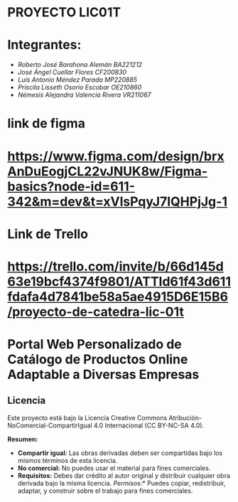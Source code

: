 # PROYECTO LIC01T
# Integrantes:
- *Roberto José Barahona Alemán BA221212*
- *José Ángel Cuellar Flores CF200830*
- *Luis Antonio Méndez Parada MP220885*
- *Priscila Lisseth Osorio Escobar OE210860*
- *Némesis Alejandra Valencia Rivera VR211067*

# link de figma 
# https://www.figma.com/design/brxAnDuEogjCL22vJNUK8w/Figma-basics?node-id=611-342&m=dev&t=xVlsPqyJ7IQHPjJg-1
# Link de Trello
# https://trello.com/invite/b/66d145d63e19bcf4374f9801/ATTId61f43d611fdafa4d7841be58a5ae4915D6E15B6/proyecto-de-catedra-lic-01t


# Portal Web Personalizado de Catálogo de Productos Online Adaptable a Diversas Empresas


## Licencia

Este proyecto está bajo la Licencia Creative Commons Atribución-NoComercial-CompartirIgual 4.0 Internacional (CC BY-NC-SA 4.0).

**Resumen:**
- **Compartir igual:** Las obras derivadas deben ser compartidas bajo los mismos términos de esta licencia.
- **No comercial:** No puedes usar el material para fines comerciales.
- **Requisitos:** Debes dar crédito al autor original y distribuir cualquier obra derivada bajo la misma licencia.
      *Permisos:** Puedes copiar, redistribuir, adaptar, y construir sobre el trabajo para fines comerciales.
